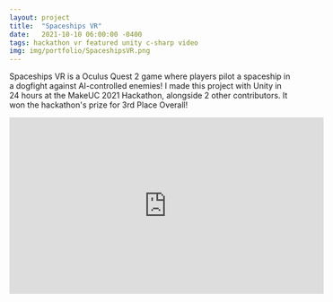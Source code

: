 ```yaml
---
layout: project
title:  "Spaceships VR"
date:   2021-10-10 06:00:00 -0400
tags: hackathon vr featured unity c-sharp video
img: img/portfolio/SpaceshipsVR.png
---
```


Spaceships VR is a Oculus Quest 2 game where players pilot a spaceship in a dogfight against AI-controlled enemies! I made this project with Unity in 24 hours at the MakeUC 2021 Hackathon, alongside 2 other contributors. It won the hackathon's prize for 3rd Place Overall!

<iframe width="560" height="315" src="https://www.youtube.com/embed/nDU__97weJU" title="YouTube video player" frameborder="0" allow="accelerometer; autoplay; clipboard-write; encrypted-media; gyroscope; picture-in-picture; web-share" allowfullscreen></iframe>